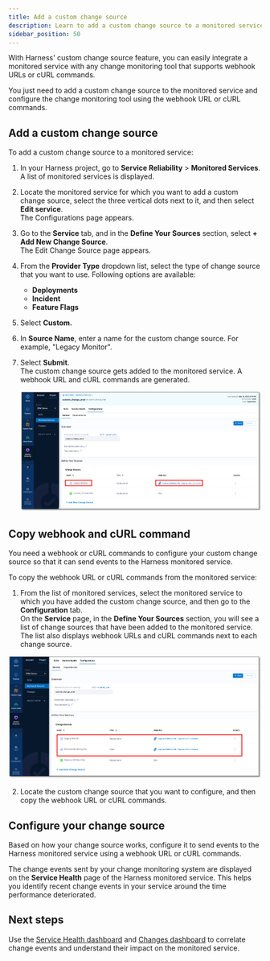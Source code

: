 ```yaml
---
title: Add a custom change source
description: Learn to add a custom change source to a monitored service.
sidebar_position: 50
---
```



With Harness' custom change source feature, you can easily integrate a monitored service with any change monitoring tool that supports webhook URLs or cURL commands. 

You just need to add a custom change source to the monitored service and configure the change monitoring tool using the webhook URL or cURL commands.


## Add a custom change source

To add a custom change source to a monitored service:

1. In your Harness project, go to **Service Reliability** > **Monitored Services**.  
   A list of monitored services is displayed.
2. Locate the monitored service for which you want to add a custom change source, select the three vertical dots next to it, and then select **Edit service**.  
   The Configurations page appears.
3. Go to the **Service** tab, and in the **Define Your Sources** section, select **+ Add New Change Source**.  
   The Edit Change Source page appears.
4. From the **Provider Type** dropdown list, select the type of change source that you want to use. Following options are available:
   - **Deployments**
   - **Incident**
   - **Feature Flags**
8.  Select **Custom.** 
9.  In **Source Name**, enter a name for the custom change source. For example, "Legacy Monitor".
10. Select **Submit**.  
    The custom change source gets added to the monitored service. A webhook URL and cURL commands are generated.

    ![Add custom change source](./static/custom-change-source-add-change-source.png)


## Copy webhook and cURL command

You need a webhook or cURL commands to configure your custom change source so that it can send events to the Harness monitored service.

To copy the webhook URL or cURL commands from the monitored service:
1. From the list of monitored services, select the monitored service to which you have added the custom change source, and then go to the **Configuration** tab.  
On the **Service** page, in the **Define Your Sources** section, you will see a list of change sources that have been added to the monitored service. The list also displays webhook URLs and cURL commands next to each change source.

![Copy webhook URL and cURL](./static/custom-change-source-copy-webhook.png)

2. Locate the custom change source that you want to configure, and then copy the webhook URL or cURL commands.


## Configure your change source

Based on how your change source works, configure it to send events to the Harness monitored service using a webhook URL or cURL commands.

The change events sent by your change monitoring system are displayed on the **Service Health** page of the Harness monitored service. This helps you identify recent change events in your service around the time performance deteriorated.


## Next steps

Use the [Service Health dashboard](change-impact-analysis-service-health-dashboard.md) and [Changes dashboard](change-impact-analysis-changes-dash-board.md) to correlate change events and understand their impact on the monitored service.